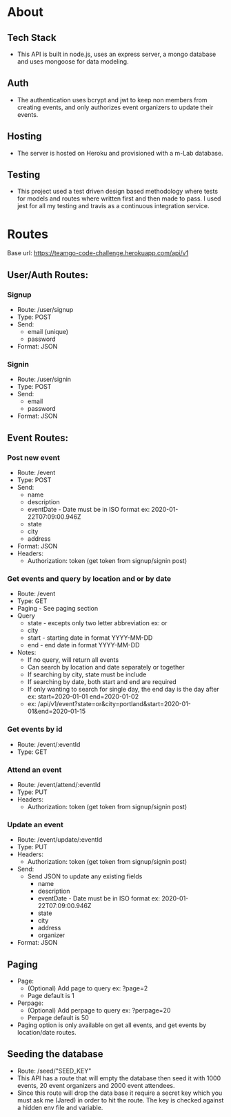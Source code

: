# About
## Tech Stack
- This API is built in node.js, uses an express server, a mongo database and uses mongoose for data modeling.
## Auth
- The authentication uses bcrypt and jwt to keep non members from creating events, and only authorizes event organizers to update their events.
## Hosting
- The server is hosted on Heroku and provisioned with a m-Lab database.
## Testing
- This project used a test driven design based methodology where tests for models and routes where written first and then made to pass. I used jest for all my testing and travis as a continuous integration service.


# Routes
Base url: https://teamgo-code-challenge.herokuapp.com/api/v1

## User/Auth Routes:
### Signup
- Route: /user/signup
- Type: POST
- Send:
  - email (unique)
  - password
- Format: JSON
### Signin
- Route: /user/signin
- Type: POST
- Send:
  - email
  - password
- Format: JSON
## Event Routes:
### Post new event
- Route: /event
- Type: POST
- Send: 
  - name
  - description
  - eventDate - Date must be in ISO format ex: 
2020-01-22T07:09:00.946Z
  - state
  - city
  - address
- Format: JSON
- Headers:
  - Authorization: token (get token from signup/signin post)
### Get events and query by location and or by date
- Route: /event
- Type: GET
- Paging - See paging section
- Query
  - state - excepts only two letter abbreviation ex: or
  - city
  - start - starting date in format YYYY-MM-DD
  - end - end date in format YYYY-MM-DD
- Notes:
  - If no query, will return all events
  - Can search by location and date separately or together
  - If searching by city, state must be include
  - If searching by date, both start and end are required
  - If only wanting to search for single day, the end day is the day after ex: start=2020-01-01 end=2020-01-02
  - ex: /api/v1/event?state=or&city=portland&start=2020-01-01&end=2020-01-15
### Get events by id
- Route: /event/:eventId
- Type: GET
### Attend an event
- Route: /event/attend/:eventId
- Type: PUT
- Headers:
   - Authorization: token (get token from signup/signin post)
### Update an event
- Route: /event/update/:eventId
- Type: PUT
- Headers:
   - Authorization: token (get token from signup/signin post)
- Send:
  - Send JSON to update any existing fields
    - name
    - description
    - eventDate - Date must be in ISO format ex: 
2020-01-22T07:09:00.946Z
    - state
    - city
    - address
    - organizer
- Format: JSON

## Paging
- Page:
  - (Optional) Add page to query ex: ?page=2
  - Page default is 1
- Perpage:
  - (Optional) Add perpage to query ex: ?perpage=20
  - Perpage default is 50
- Paging option is only available on get all events, and get events by location/date routes.

## Seeding the database
- Route: /seed/"SEED_KEY"
- This API has a route that will empty the database then seed it with 1000 events, 20 event organizers and 2000 event attendees. 
- Since this route will drop the data base it require a secret key which you must ask me (Jared) in order to hit the route. The key is checked against a hidden env file and variable.
